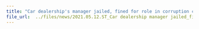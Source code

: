 ```yaml
---
title: "Car dealership's manager jailed, fined for role in corruption conspiracy"
file_url:  ../files/news/2021.05.12.ST_Car dealership manager jailed_fined for role in corruption conspiracy.pdf
---
```

